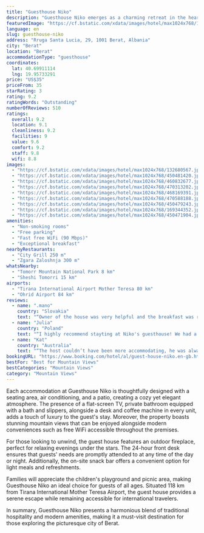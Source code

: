 ```yaml
---
title: "Guesthouse Niko"
description: "Guesthouse Niko emerges as a charming retreat in the heart of Berat, offering a unique blend of comfort and convenience for travelers seeking an authentic lodging experience."
featuredImage: "https://cf.bstatic.com/xdata/images/hotel/max1024x768/132680567.jpg?k=adbe1b4fdbb65cab5af471008571e7161eff3ea202825a5c3571c85d17d279c8&o=&hp=1"
language: en
slug: guesthouse-niko
address: "Rruga Santa Lucia, 29, 1001 Berat, Albania"
city: "Berat"
location: "Berat"
accommodationType: "guesthouse"
coordinates:
  lat: 40.69911114
  lng: 19.95733291
price: "US$35"
priceFrom: 35
starRating: 3
rating: 9.2
ratingWords: "Outstanding"
numberOfReviews: 510
ratings:
  overall: 9.2
  location: 9.1
  cleanliness: 9.2
  facilities: 9
  value: 9.6
  comfort: 9.2
  staff: 9.8
  wifi: 8.8
images:
  - "https://cf.bstatic.com/xdata/images/hotel/max1024x768/132680567.jpg?k=adbe1b4fdbb65cab5af471008571e7161eff3ea202825a5c3571c85d17d279c8&o=&hp=1"
  - "https://cf.bstatic.com/xdata/images/hotel/max1024x768/450481420.jpg?k=aeb853b06cf6d29f31b77949da43e59b2d8de60a14d97450f7893b03b43d1617&o=&hp=1"
  - "https://cf.bstatic.com/xdata/images/hotel/max1024x768/460832677.jpg?k=baa195d1d3c25521db2c9442367aa3d97c801468fe3fe210f45078a271e04fee&o=&hp=1"
  - "https://cf.bstatic.com/xdata/images/hotel/max1024x768/470313202.jpg?k=ee256305267467915abf42bd1be788ed2a1bfc23c9da517b6ce0a84790469cb6&o=&hp=1"
  - "https://cf.bstatic.com/xdata/images/hotel/max1024x768/468169391.jpg?k=4d3c1585ae15cff3829e5865fbbfa010b57b0d0f9a551f02a726bf77821d2c2a&o=&hp=1"
  - "https://cf.bstatic.com/xdata/images/hotel/max1024x768/470588188.jpg?k=18abc82e3fa15e1ba9a9ab837436b27e7b314fac6a6afac2975419d70f32bc4c&o=&hp=1"
  - "https://cf.bstatic.com/xdata/images/hotel/max1024x768/450479243.jpg?k=2689874ea9b9a84e22ecbc50a6d128b592283a3e50e729b62f0a657484720397&o=&hp=1"
  - "https://cf.bstatic.com/xdata/images/hotel/max1024x768/169344352.jpg?k=d6e33a6d9d12c2b817bdc044d0a405c3a3e64b669023caf83e7d9d7c62fee42b&o=&hp=1"
  - "https://cf.bstatic.com/xdata/images/hotel/max1024x768/450471904.jpg?k=78233847dce4c3b89eddbf01dd58b1c8750e1176fd42175610ee0464532fe43e&o=&hp=1"
amenities:
  - "Non-smoking rooms"
  - "Free parking"
  - "Fast free WiFi (90 Mbps)"
  - "Exceptional breakfast"
nearbyRestaurants:
  - "City Grill 250 m"
  - "Zgara Zaloshnja 300 m"
whatsNearby:
  - "Tomorr Mountain National Park 8 km"
  - "Sheshi Tomorri 15 km"
airports:
  - "Tirana International Airport Mother Teresa 80 km"
  - "Ohrid Airport 84 km"
reviews:
  - name: ".mano"
    country: "Slovakia"
    text: "“Owner of the house was very helpful and the breakfast was really good. Thanks a lot.”"
  - name: "Julia"
    country: "Poland"
    text: "“I highly recommend stayting at Niko's guesthouse! We had a really nice, new room with really comfortable, big bed. There were everytthing we needed - fridge, tv, big shower, hair dryer, a desk with chair, a rack and good air conditioning....”"
  - name: "Kat"
    country: "Australia"
    text: "“The host couldn’t have been more accommodating, he was always happy to answer any question and help with anything. Breakfast was nothing short of sensational, thank you so much!”"
bookingURL: "https://www.booking.com/hotel/al/guest-house-niko.en-gb.html?aid=8035640"
bestFor: "Best for Mountain Views"
bestCategories: "Mountain Views"
category: "Mountain Views"
---
```


Each accommodation at Guesthouse Niko is thoughtfully designed with a seating area, air conditioning, and a patio, creating a cozy yet elegant atmosphere. The presence of a flat-screen TV, private bathroom equipped with a bath and slippers, alongside a desk and coffee machine in every unit, adds a touch of luxury to the guest's stay. Moreover, the property boasts stunning mountain views that can be enjoyed alongside modern conveniences such as free WiFi accessible throughout the premises.

For those looking to unwind, the guest house features an outdoor fireplace, perfect for relaxing evenings under the stars. The 24-hour front desk ensures that guests' needs are promptly attended to at any time of the day or night. Additionally, the on-site snack bar offers a convenient option for light meals and refreshments.

Families will appreciate the children's playground and picnic area, making Guesthouse Niko an ideal choice for guests of all ages. Situated 118 km from Tirana International Mother Teresa Airport, the guest house provides a serene escape while remaining accessible for international travelers.

In summary, Guesthouse Niko presents a harmonious blend of traditional hospitality and modern amenities, making it a must-visit destination for those exploring the picturesque city of Berat.